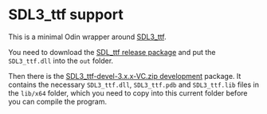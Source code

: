 # SDL3_ttf support

This is a minimal Odin wrapper around [SDL3_ttf](https://github.com/libsdl-org/SDL_ttf/tree/main).

You need to download the [SDL_ttf release package](https://github.com/libsdl-org/SDL_ttf/releases) and put the `SDL3_ttf.dll` into the `out` folder.

Then there is the [SDL3_ttf-devel-3.x.x-VC.zip development](https://github.com/libsdl-org/SDL_ttf/releases/download/release-3.2.0/SDL3_ttf-devel-3.2.0-VC.zip) package. It contains the necessary `SDL3_ttf.dll`, `SDL3_ttf.pdb` and `SDL3_ttf.lib` files in the `lib/x64` folder, which you need to copy into this current folder before you can compile the program.
